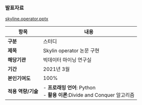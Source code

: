 ### 발표자료 
[skyline.operator.pptx](https://github.com/Songwooseok123/classes-small_Projects/files/15006462/skyline.operator.pptx)



|항목|내용|
|------|---|
|**구분**|스터디|
|**제목**|Skylin operator 논문 구현|
|**해당기관**|빅데이터 마이닝 연구실|
|**기간**|2021년 3월|
|**본인기여도**|100%|
|**적용 역량/기술**|- **프로래밍 언어**: Python  <br> - **활용 이론**:Divide and Conquer 알고리즘|
